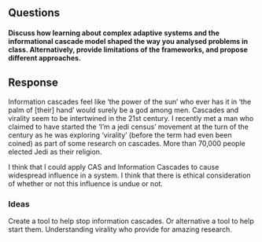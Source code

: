 ## Questions

#### Discuss how learning about complex adaptive systems and the informational cascade model shaped the way you analysed problems in class. Alternatively, provide limitations of the frameworks, and propose different approaches. 


## Response
Information cascades feel like ‘the power of the sun’ who ever has it in ‘the palm of [their] hand’ would surely be a god among men. Cascades and virality seem to be intertwined in the 21st century. I recently met a man who claimed to have started the ‘I’m a jedi census’ movement at the turn of the century as he was exploring ‘virality’ (before the term had even been coined) as part of some research on cascades. More than 70,000 people elected Jedi as their religion.

I think that I could apply CAS and Information Cascades to cause widespread influence in a system. I think that there is ethical consideration of whether or not this influence is undue or not.

### Ideas
Create a tool to help stop information cascades. Or alternative a tool to help start them. Understanding virality who provide for amazing research.


